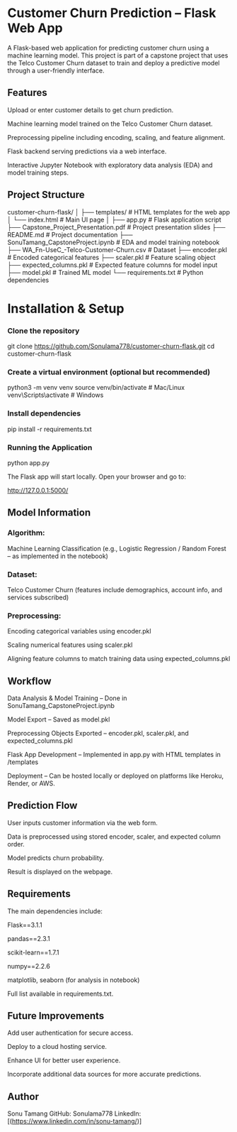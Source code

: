 # Customer Churn Prediction – Flask Web App
A Flask-based web application for predicting customer churn using a machine learning model.
This project is part of a capstone project that uses the Telco Customer Churn dataset to train and deploy a predictive model through a user-friendly interface.

## Features
Upload or enter customer details to get churn prediction.

Machine learning model trained on the Telco Customer Churn dataset.

Preprocessing pipeline including encoding, scaling, and feature alignment.

Flask backend serving predictions via a web interface.

Interactive Jupyter Notebook with exploratory data analysis (EDA) and model training steps.

## Project Structure

customer-churn-flask/
│
├── templates/ # HTML templates for the web app
│ └── index.html # Main UI page
│
├── app.py # Flask application script
├── Capstone_Project_Presentation.pdf # Project presentation slides
├── README.md # Project documentation
├── SonuTamang_CapstoneProject.ipynb # EDA and model training notebook
├── WA_Fn-UseC_-Telco-Customer-Churn.csv # Dataset
├── encoder.pkl # Encoded categorical features
├── scaler.pkl # Feature scaling object
├── expected_columns.pkl # Expected feature columns for model input
├── model.pkl # Trained ML model
└── requirements.txt # Python dependencies


# Installation & Setup
### Clone the repository

git clone https://github.com/Sonulama778/customer-churn-flask.git
cd customer-churn-flask

### Create a virtual environment (optional but recommended)

python3 -m venv venv
source venv/bin/activate   # Mac/Linux
venv\Scripts\activate      # Windows

### Install dependencies

pip install -r requirements.txt

### Running the Application

python app.py

The Flask app will start locally. Open your browser and go to:

http://127.0.0.1:5000/

## Model Information
### Algorithm: 

Machine Learning Classification (e.g., Logistic Regression / Random Forest – as implemented in the notebook)

### Dataset: 

Telco Customer Churn (features include demographics, account info, and services subscribed)

### Preprocessing:

Encoding categorical variables using encoder.pkl

Scaling numerical features using scaler.pkl

Aligning feature columns to match training data using expected_columns.pkl

## Workflow
Data Analysis & Model Training – Done in SonuTamang_CapstoneProject.ipynb

Model Export – Saved as model.pkl

Preprocessing Objects Exported – encoder.pkl, scaler.pkl, and expected_columns.pkl

Flask App Development – Implemented in app.py with HTML templates in /templates

Deployment – Can be hosted locally or deployed on platforms like Heroku, Render, or AWS.

## Prediction Flow
User inputs customer information via the web form.

Data is preprocessed using stored encoder, scaler, and expected column order.

Model predicts churn probability.

Result is displayed on the webpage.

## Requirements
The main dependencies include:

Flask==3.1.1

pandas==2.3.1

scikit-learn==1.7.1

numpy==2.2.6

matplotlib, seaborn (for analysis in notebook)

Full list available in requirements.txt.

## Future Improvements
Add user authentication for secure access.

Deploy to a cloud hosting service.

Enhance UI for better user experience.

Incorporate additional data sources for more accurate predictions.

## Author
Sonu Tamang
GitHub: Sonulama778
LinkedIn: [(https://www.linkedin.com/in/sonu-tamang/)]
